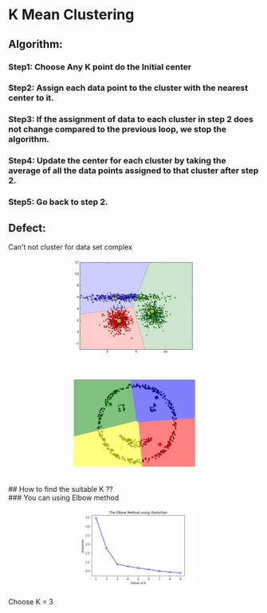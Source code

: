 # K Mean Clustering
## Algorithm:
### Step1: Choose Any K point do the Initial center
### Step2: Assign each data point to the cluster with the nearest center to it.
### Step3: If the assignment of data to each cluster in step 2 does not change compared to the previous loop, we stop the algorithm.
### Step4: Update the center for each cluster by taking the average of all the data points assigned to that cluster after step 2.
### Step5: Go back to step 2.
## Defect:
Can't not cluster for data set complex
<p align="center" width="100%">
    <img width="50%" src="defect1.PNG"> 
</p>
</br>
<p align="center" width="100%">
    <img width="50%" src="defect2.PNG"> 
</p>
</br>
## How to find the suitable K ??
</br>
### You can using  Elbow method
<p align="center" width="100%">
    <img width="50%" src="Elbow-method.png"> 
</p>
Choose K = 3 
